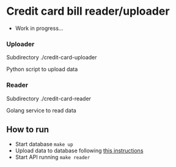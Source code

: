 # Credit card bill reader/uploader

- Work in progress...

### Uploader
Subdirectory ./credit-card-uploader

Python script to upload data

### Reader
Subdirectory ./credit-card-reader

Golang service to read data

## How to run
- Start database `make up`
- Upload data to database following [this instructions](https://github.com/msantosfelipe/credit-card-bill-transactions/tree/main/credit-card-uploader#readme)
- Start API running `make reader`

